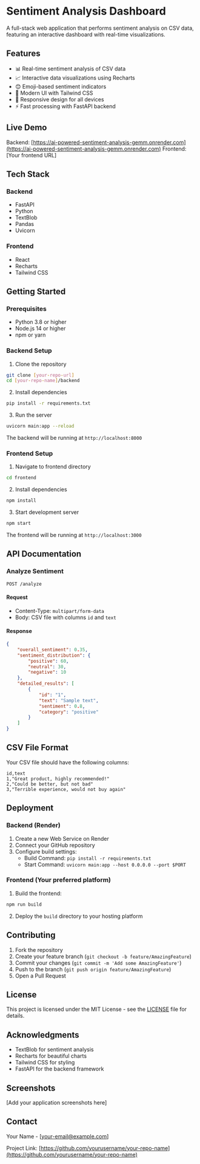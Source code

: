 # Sentiment Analysis Dashboard

A full-stack web application that performs sentiment analysis on CSV data, featuring an interactive dashboard with real-time visualizations.

## Features

- 📊 Real-time sentiment analysis of CSV data
- 📈 Interactive data visualizations using Recharts
- 😊 Emoji-based sentiment indicators
- 🎨 Modern UI with Tailwind CSS
- 📱 Responsive design for all devices
- ⚡ Fast processing with FastAPI backend

## Live Demo

Backend: [https://ai-powered-sentiment-analysis-gemm.onrender.com](https://ai-powered-sentiment-analysis-gemm.onrender.com)
Frontend: [Your frontend URL]

## Tech Stack

### Backend
- FastAPI
- Python
- TextBlob
- Pandas
- Uvicorn

### Frontend
- React
- Recharts
- Tailwind CSS

## Getting Started

### Prerequisites
- Python 3.8 or higher
- Node.js 14 or higher
- npm or yarn

### Backend Setup

1. Clone the repository
```bash
git clone [your-repo-url]
cd [your-repo-name]/backend
```

2. Install dependencies
```bash
pip install -r requirements.txt
```

3. Run the server
```bash
uvicorn main:app --reload
```

The backend will be running at `http://localhost:8000`

### Frontend Setup

1. Navigate to frontend directory
```bash
cd frontend
```

2. Install dependencies
```bash
npm install
```

3. Start development server
```bash
npm start
```

The frontend will be running at `http://localhost:3000`

## API Documentation

### Analyze Sentiment
```http
POST /analyze
```

#### Request
- Content-Type: `multipart/form-data`
- Body: CSV file with columns `id` and `text`

#### Response
```json
{
    "overall_sentiment": 0.35,
    "sentiment_distribution": {
        "positive": 60,
        "neutral": 30,
        "negative": 10
    },
    "detailed_results": [
        {
            "id": "1",
            "text": "Sample text",
            "sentiment": 0.8,
            "category": "positive"
        }
    ]
}
```

## CSV File Format

Your CSV file should have the following columns:
```csv
id,text
1,"Great product, highly recommended!"
2,"Could be better, but not bad"
3,"Terrible experience, would not buy again"
```

## Deployment

### Backend (Render)
1. Create a new Web Service on Render
2. Connect your GitHub repository
3. Configure build settings:
   - Build Command: `pip install -r requirements.txt`
   - Start Command: `uvicorn main:app --host 0.0.0.0 --port $PORT`

### Frontend (Your preferred platform)
1. Build the frontend:
```bash
npm run build
```
2. Deploy the `build` directory to your hosting platform

## Contributing

1. Fork the repository
2. Create your feature branch (`git checkout -b feature/AmazingFeature`)
3. Commit your changes (`git commit -m 'Add some AmazingFeature'`)
4. Push to the branch (`git push origin feature/AmazingFeature`)
5. Open a Pull Request

## License

This project is licensed under the MIT License - see the [LICENSE](LICENSE) file for details.

## Acknowledgments

- TextBlob for sentiment analysis
- Recharts for beautiful charts
- Tailwind CSS for styling
- FastAPI for the backend framework

## Screenshots

[Add your application screenshots here]

## Contact

Your Name - [your-email@example.com]

Project Link: [https://github.com/yourusername/your-repo-name](https://github.com/yourusername/your-repo-name)
